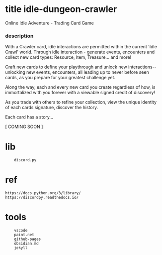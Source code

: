 # title idle-dungeon-crawler

Online Idle Adventure - Trading Card Game

### description

With a Crawler card, idle interactions are permitted within the current 'Idle Crawl' world. Through idle interaction - generate events, encounters and collect new card types: Resource, Item, Treasure... and more!

Craft new cards to define your playthrough and unlock new interactions-- unlocking new events, encounters, all leading up to never before seen cards, as you prepare for your greatest challenge yet.

Along the way, each and every new card you create regardless of how, is immortalized with you forever with a viewable signed credit of discovery!

As you trade with others to refine your collection, view the unique identity of each cards signature, discover the history.

Each card has a story...

[ COMING SOON ]

# lib

        discord.py

# ref

    https://docs.python.org/3/library/
    https://discordpy.readthedocs.io/

# tools

        vscode
        paint.net
        github-pages
        obsidian.md
        jekyll
